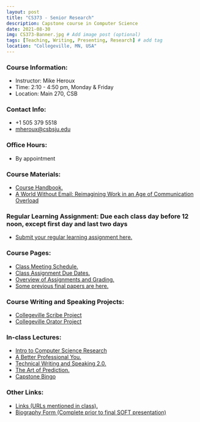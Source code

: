 ```yaml
---
layout: post
title: "CS373 - Senior Research"
description: Capstone course in Computer Science
date: 2021-08-30
img: CS373-Banner.jpg # Add image post (optional)
tags: [Teaching, Writing, Presenting, Research] # add tag
location: "Collegeville, MN, USA"
---
```


### Course Information:
- Instructor: Mike Heroux
- Time: 2:10 - 4:50 pm, Monday & Friday
- Location: Main 270, CSB

### Contact Info:
- +1 505 379 5518
- <mheroux@csbsju.edu>

### Office Hours:
- By appointment

### Course Materials:
- [Course Handbook.](../files/CS373/CSCI373CourseHandbookLatestEdition.pdf)
- [A World Without Email: Reimagining Work in an Age of Communication Overload](https://www.calnewport.com/books/a-world-without-email/)

### Regular Learning Assignment: Due each class day before 12 noon, except first day and last two days
- [Submit your regular learning assignment here.](https://forms.gle/8kukrt8A6wVEMVrt6)

### Course Pages:
- [Class Meeting Schedule.](../files/CS373/2021-Fall-Class-Meeting-Schedule)
- [Class Assignment Due Dates.](../files/CS373/2021-Fall-Class-Assignment-Due-Dates)
- [Overview of Assignments and Grading.](../files/CS373/Overview-of-Assignments-and-Grading)
- [Some previous final papers are here.](../files/CS373/SamplePapers/SOTFPaperList)

### Course Writing and Speaking Projects:
- [Collegeville Scribe Project](https://collegeville.github.io/Scribe)
- [Collegeville Orator Project](https://collegeville.github.io/Orator)

### In-class Lectures:
- [Intro to Computer Science Research](../files/CS373/IntroToCompSciResearch.pdf)
- [A Better Professional You.](../files/CS373/BetterYou.pdf)
- [Technical Writing and Speaking 2.0.](../files/CS373/TechWritingSpeaking2.0.pdf)
- [The Art of Prediction.](../files/CS373/TheArtOfPrediction.pdf)
- [Capstone Bingo](../files/CS373/Bingo/Capstone-Bingo)

### Other Links:
- [Links (URLs mentioned in class).](../files/CS373/CS373-Links)
- [Biography Form (Complete prior to final SOFT presentation)](https://forms.gle/tPdgsD9nNouaYrXh8)
